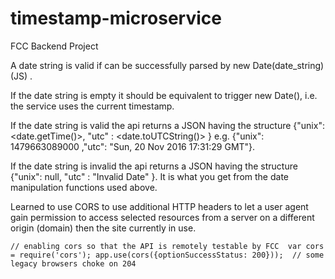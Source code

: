 # timestamp-microservice
FCC Backend Project

A date string is valid if can be successfully parsed by new Date(date_string) (JS) .

If the date string is empty it should be equivalent to trigger new Date(),
i.e. the service uses the current timestamp.

If the date string is valid the api returns a JSON having the structure 
{"unix": <date.getTime()>, "utc" : <date.toUTCString()> }
e.g. {"unix": 1479663089000 ,"utc": "Sun, 20 Nov 2016 17:31:29 GMT"}.

If the date string is invalid the api returns a JSON having the structure
{"unix": null, "utc" : "Invalid Date" }. It is what you get from the date manipulation
functions used above.

Learned to use CORS to use additional HTTP headers to let a user agent gain permission to access selected resources from a server on a different origin (domain) then the site currently in use.

`// enabling cors so that the API is remotely testable by FCC 
var cors = require('cors');
app.use(cors({optionSuccessStatus: 200}));  // some legacy browsers choke on 204`
